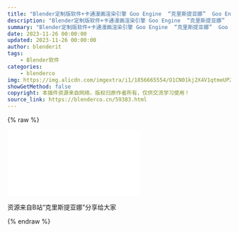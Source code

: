 ```yaml
---
title: "Blender定制版软件+卡通漫画渲染引擎 Goo Engine  “克里斯提亚娜”  Goo Engine V4.0.3分享 支持4.0"
description: "Blender定制版软件+卡通漫画渲染引擎 Goo Engine  “克里斯提亚娜”  Goo Engine V4.0.3分享 支持4.0"
summary: "Blender定制版软件+卡通漫画渲染引擎 Goo Engine  “克里斯提亚娜”  Goo Engine V4.0.3分享 支持4.0"
date: 2023-11-26 00:00:00
updated: 2023-11-26 00:00:00
author: blenderit
tags: 
    - Blender软件
categories:
    - blenderco
img: https://img.alicdn.com/imgextra/i1/1856665554/O1CN01kj2X4V1qtmeUPZCcY_!!1856665554.jpg
showGetMethod: false
copyright: 本插件资源来自网络，版权归原作者所有，仅供交流学习使用！
source_link: https://blenderco.cn/59383.html
---
```


{% raw %}
<div id="external-video-eec17b3010" class="external-video"><iframe frameborder="0" src="//player.bilibili.com/player.html?aid=322498433&amp;bvid=BV16w411B7iM&amp;cid=1307415887&amp;p=1" allowfullscreen="true"></iframe></div><p>资源来自B站“克里斯提亚娜”分享给大家</p>
<div style="display: none">blenderco</div>
{% endraw %}